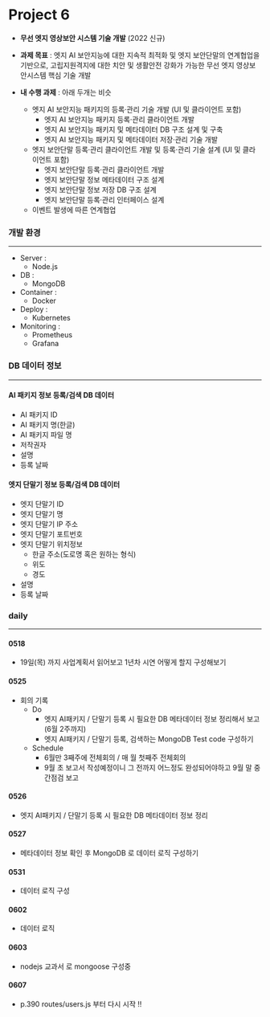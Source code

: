 # Project 6

- **무선 엣지 영상보안 시스템 기술 개발** (2022 신규)

- **과제 목표** : 엣지 AI 보안지능에 대한 지속적 최적화 및 엣지 보안단말의 연계협업을 기반으로, 고립지원격지에 대한 치안 및 생활안전 강화가 가능한 무선 엣지 영상보안시스템 핵심 기술 개발
- **내 수행 과제** : 아래 두개는 비슷
  - 엣지 AI 보안지능 패키지의 등록·관리 기술 개발 (UI 및 클라이언트 포함)
    - 엣지 AI 보안지능 패키지 등록·관리 클라이언트 개발
    - 엣지 AI 보안지능 패키지 및 메타데이터 DB 구조 설계 및 구축
    - 엣지 AI 보안지능 패키지 및 메타데이터 저장·관리 기술 개발
  - 엣지 보안단말 등록·관리 클라이언트 개발 및 등록·관리 기술 설계 (UI 및 클라이언트 포함)
    - 엣지 보안단말 등록·관리 클라이언트 개발
    - 엣지 보안단말 정보 메타데이터 구조 설계
    - 엣지 보안단말 정보 저장 DB 구조 설계
    - 엣지 보안단말 등록·관리 인터페이스 설계
  - 이벤트 발생에 따른 연계협업



### 개발 환경

---

- Server : 
  - Node.js
- DB : 
  - MongoDB
- Container : 
  - Docker
- Deploy : 
  - Kubernetes
- Monitoring : 
  - Prometheus
  - Grafana



### DB 데이터 정보

---

#### AI 패키지 정보 등록/검색 DB 데이터

- AI 패키지 ID
- AI 패키지 명(한글)
- AI 패키지 파일 명
- 저작권자
- 설명
- 등록 날짜



#### 엣지 단말기 정보 등록/검색 DB 데이터

- 엣지 단말기 ID
- 엣지 단말기 명
- 엣지 단말기 IP 주소
- 엣지 단말기 포트번호
- 엣지 단말기 위치정보
  - 한글 주소(도로명 혹은 원하는 형식)
  - 위도
  - 경도
- 설명
- 등록 날짜



### daily

---

#### 0518

- 19일(목) 까지 사업계획서 읽어보고 1년차 시연 어떻게 할지 구성해보기



#### 0525

- 회의 기록
  - Do
    - 엣지 AI패키지 / 단말기 등록 시 필요한 DB 메타데이터 정보 정리해서 보고 (6월 2주까지)
    - 엣지 AI패키지 / 단말기 등록, 검색하는 MongoDB Test code 구성하기
  - Schedule
    - 6월만 3째주에 전체회의 / 매 월 첫째주 전체회의
    - 9월 초 보고서 작성예정이니 그 전까지 어느정도 완성되어야하고 9월 말 중간점검 보고



#### 0526

- 엣지 AI패키지 / 단말기 등록 시 필요한 DB 메타데이터 정보 정리



#### 0527

- 메타데이터 정보 확인 후 MongoDB 로 데이터 로직 구성하기



#### 0531

- 데이터 로직 구성



#### 0602

- 데이터 로직



#### 0603

- nodejs 교과서 로 mongoose 구성중



#### 0607

- p.390 routes/users.js 부터 다시 시작 !!





